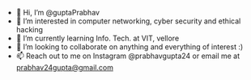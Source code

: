 - 👋 Hi, I’m @guptaPrabhav
- 👀 I’m interested in computer networking, cyber security and ethical hacking
- 🌱 I’m currently learning Info. Tech. at VIT, vellore
- 💞️ I’m looking to collaborate on anything and everything of interest :)
- 📫 Reach out to me on Instagram @prabhavgupta24 or email me at prabhav24gupta@gmail.com

<!---
guptaPrabhav/guptaPrabhav is a ✨ special ✨ repository because its `README.md` (this file) appears on your GitHub profile.
You can click the Preview link to take a look at your changes.
--->
